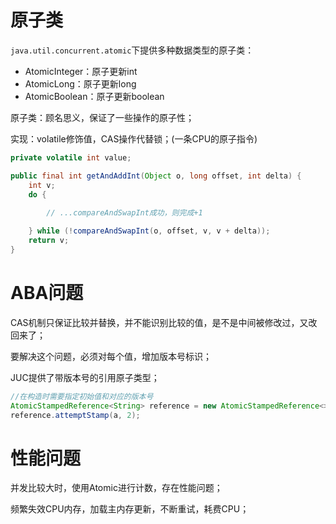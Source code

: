
# 原子类

`java.util.concurrent.atomic`下提供多种数据类型的原子类：
- AtomicInteger：原子更新int
- AtomicLong：原子更新long
- AtomicBoolean：原子更新boolean

原子类：顾名思义，保证了一些操作的原子性；

实现：volatile修饰值，CAS操作代替锁；(一条CPU的原子指令)

```java
private volatile int value;

public final int getAndAddInt(Object o, long offset, int delta) { 
    int v;
    do {
        
        // ...compareAndSwapInt成功，则完成+1

    } while (!compareAndSwapInt(o, offset, v, v + delta));
    return v;
}
```

# ABA问题

CAS机制只保证比较并替换，并不能识别比较的值，是不是中间被修改过，又改回来了；

要解决这个问题，必须对每个值，增加版本号标识；

JUC提供了带版本号的引用原子类型；

```java
//在构造时需要指定初始值和对应的版本号
AtomicStampedReference<String> reference = new AtomicStampedReference<>(a, 1);  
reference.attemptStamp(a, 2);
```

# 性能问题

并发比较大时，使用Atomic进行计数，存在性能问题；

频繁失效CPU内存，加载主内存更新，不断重试，耗费CPU；
